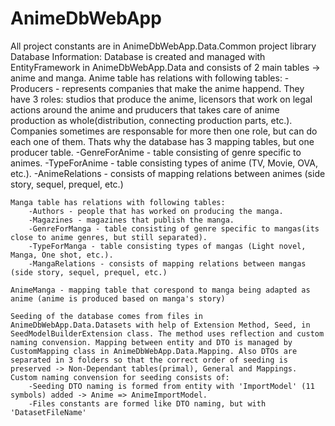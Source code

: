 # AnimeDbWebApp
All project constants are in AnimeDbWebApp.Data.Common project library
Database Information:
    Database is created and managed with EntityFramework in AnimeDbWebApp.Data and consists of 2 main tables -> anime and manga.
    Anime table has relations with following tables:
        -Producers - represents companies that make the anime happend. They have 3 roles: studios that produce the anime, licensors that work on legal actions around the anime and pruducers that takes care of anime production as whole(distribution, connecting production parts, etc.). Companies sometimes are responsable for more then one role, but can do each one of them. Thats why the database has 3 mapping tables, but one producer table.
        -GenreForAnime - table consisting of genre specific to animes.
        -TypeForAnime - table consisting types of anime (TV, Movie, OVA, etc.).
        -AnimeRelations - consists of mapping relations between animes (side story, sequel, prequel, etc.)

    Manga table has relations with following tables:
        -Authors - people that has worked on producing the manga.
        -Magazines - magazines that publish the manga.
        -GenreForManga - table consisting of genre specific to mangas(its close to anime genres, but still separated).
        -TypeForManga - table consisting types of mangas (Light novel, Manga, One shot, etc.).
        -MangaRelations - consists of mapping relations between mangas (side story, sequel, prequel, etc.)

    AnimeManga - mapping table that corespond to manga being adapted as anime (anime is produced based on manga's story)

    Seeding of the database comes from files in AnimeDbWebApp.Data.Datasets with help of Extension Method, Seed, in SeedModelBuilderExtension class. The method uses reflection and custom naming convension. Mapping between entity and DTO is managed by CustomMapping class in AnimeDbWebApp.Data.Mapping. Also DTOs are separated in 3 folders so that the correct order of seeding is preserved -> Non-Dependant tables(primal), General and Mappings.
    Custom naming convension for seeding consists of:
        -Seeding DTO naming is formed from entity with 'ImportModel' (11 symbols) added -> Anime => AnimeImportModel.
        -Files constants are formed like DTO naming, but with 'DatasetFileName'
